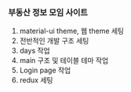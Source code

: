 ### 부동산 정보 모임 사이트

1. material-ui theme, 웹 theme 세팅
2. 전반적인 개발 구조 세팅
3. days 작업
4. main 구조 및 테이블 테마 작업
5. Login page 작업
6. redux 세팅
